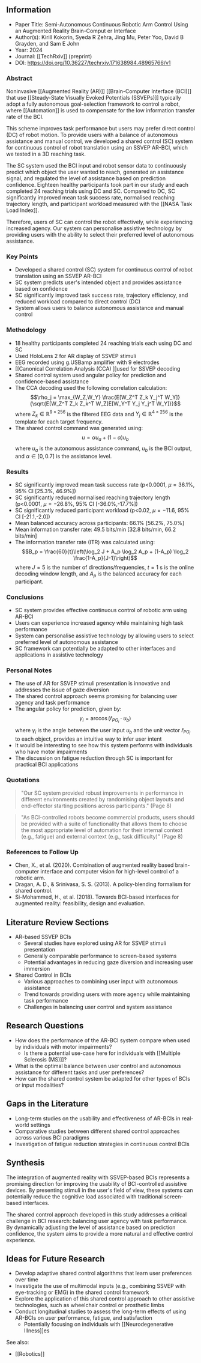 ## Information

- Paper Title: Semi-Autonomous Continuous Robotic Arm Control Using an Augmented Reality Brain-Comput er Interface
- Author(s): Kirill Kokorin, Syeda R Zehra, Jing Mu, Peter Yoo, David B Grayden, and Sam E John
- Year: 2024
- Journal: [[TechRxiv]] (preprint)
- DOI: https://doi.org/10.36227/techrxiv.171638984.48965766/v1

### Abstract

Noninvasive [[Augmented Reality (AR)]] [[Brain-Computer Interface (BCI)]] that use [[Steady-State Visually Evoked Potentials (SSVEPs)]] typically adopt a fully autonomous goal-selection framework to control a robot, where [[Automation]] is used to compensate for the low information transfer rate of the BCI. 

This scheme improves task performance but users may prefer direct control (DC) of robot motion. To provide users with a balance of autonomous assistance and manual control, we developed a shared control (SC) system for continuous control of robot translation using an SSVEP AR-BCI, which we tested in a 3D reaching task. 

The SC system used the BCI input and robot sensor data to continuously predict which object the user wanted to reach, generated an assistance signal, and regulated the level of assistance based on prediction confidence. Eighteen healthy participants took part in our study and each completed 24 reaching trials using DC and SC. Compared to DC, SC significantly improved mean task success rate, normalised reaching trajectory length, and participant workload measured with the [[NASA Task Load Index]]. 

Therefore, users of SC can control the robot effectively, while experiencing increased agency. Our system can personalise assistive technology by providing users with the ability to select their preferred level of autonomous assistance.

### Key Points

- Developed a shared control (SC) system for continuous control of robot translation using an SSVEP AR-BCI
- SC system predicts user's intended object and provides assistance based on confidence
- SC significantly improved task success rate, trajectory efficiency, and reduced workload compared to direct control (DC)
- System allows users to balance autonomous assistance and manual control

### Methodology

- 18 healthy participants completed 24 reaching trials each using DC and SC
- Used HoloLens 2 for AR display of SSVEP stimuli
- EEG recorded using g.USBamp amplifier with 9 electrodes
- [[Canonical Correlation Analysis (CCA) ]]used for SSVEP decoding
- Shared control system used angular policy for prediction and confidence-based assistance
- The CCA decoding used the following correlation calculation: $$\rho_j = \max_{W_Z,W_Y} \frac{E[W_Z^T Z_k Y_j^T W_Y]}{\sqrt{E[W_Z^T Z_k Z_k^T W_Z]E[W_Y^T Y_j Y_j^T W_Y]}}$$ where $Z_k \in \mathbb{R}^{9\times256}$ is the filtered EEG data and $Y_j \in \mathbb{R}^{4\times256}$ is the template for each target frequency.
- The shared control command was generated using: $$u = \alpha u_a + (1 - \alpha)u_b$$ where $u_a$ is the autonomous assistance command, $u_b$ is the BCI output, and $\alpha \in [0, 0.7]$ is the assistance level.

### Results

- SC significantly improved mean task success rate (p<0.0001, $\mu=36.1\%$, 95% CI [25.3%, 46.9%])
- SC significantly reduced normalised reaching trajectory length (p<0.0001, $\mu=-26.8\%$, 95% CI [-36.0%,-17.7%])
- SC significantly reduced participant workload (p<0.02, $\mu=-11.6$, 95% CI [-21.1,-2.0])
- Mean balanced accuracy across participants: 66.1% [56.2%, 75.0%]
- Mean information transfer rate: 49.5 bits/min [32.8 bits/min, 66.2 bits/min]
- The information transfer rate (ITR) was calculated using: $$B_p = \frac{60}{t}\left(\log_2 J + A_p \log_2 A_p + (1-A_p) \log_2 \frac{1-A_p}{J-1}\right)$$ where $J=5$ is the number of directions/frequencies, $t=1$ s is the online decoding window length, and $A_p$ is the balanced accuracy for each participant.

### Conclusions

- SC system provides effective continuous control of robotic arm using AR-BCI
- Users can experience increased agency while maintaining high task performance
- System can personalise assistive technology by allowing users to select preferred level of autonomous assistance
- SC framework can potentially be adapted to other interfaces and applications in assistive technology

### Personal Notes

- The use of AR for SSVEP stimuli presentation is innovative and addresses the issue of gaze diversion
- The shared control approach seems promising for balancing user agency and task performance
- The angular policy for prediction, given by: $$\gamma_i = \arccos (\hat{r}_{PG_i} \cdot u_b)$$ where $\gamma_i$ is the angle between the user input $u_b$ and the unit vector $\hat{r}_{PG_i}$ to each object, provides an intuitive way to infer user intent
- It would be interesting to see how this system performs with individuals who have motor impairments
- The discussion on fatigue reduction through SC is important for practical BCI applications

### Quotations

> "Our SC system provided robust improvements in performance in different environments created by randomising object layouts and end-effector starting positions across participants." (Page 8)

> "As BCI-controlled robots become commercial products, users should be provided with a suite of functionality that allows them to choose the most appropriate level of automation for their internal context (e.g., fatigue) and external context (e.g., task difficulty)" (Page 8)

### References to Follow Up

- Chen, X., et al. (2020). Combination of augmented reality based brain-computer interface and computer vision for high-level control of a robotic arm.
- Dragan, A. D., & Srinivasa, S. S. (2013). A policy-blending formalism for shared control.
- Si-Mohammed, H., et al. (2018). Towards BCI-based interfaces for augmented reality: feasibility, design and evaluation.

## Literature Review Sections

- AR-based SSVEP BCIs
    - Several studies have explored using AR for SSVEP stimuli presentation
    - Generally comparable performance to screen-based systems
    - Potential advantages in reducing gaze diversion and increasing user immersion
- Shared Control in BCIs
    - Various approaches to combining user input with autonomous assistance
    - Trend towards providing users with more agency while maintaining task performance
    - Challenges in balancing user control and system assistance

## Research Questions

- How does the performance of the AR-BCI system compare when used by individuals with motor impairments?
	- Is there a potential use-case here for individuals with [[Multiple Sclerosis (MS)]]?
- What is the optimal balance between user control and autonomous assistance for different tasks and user preferences?
- How can the shared control system be adapted for other types of BCIs or input modalities?

## Gaps in the Literature

- Long-term studies on the usability and effectiveness of AR-BCIs in real-world settings
- Comparative studies between different shared control approaches across various BCI paradigms
- Investigation of fatigue reduction strategies in continuous control BCIs

## Synthesis

The integration of augmented reality with SSVEP-based BCIs represents a promising direction for improving the usability of BCI-controlled assistive devices. By presenting stimuli in the user's field of view, these systems can potentially reduce the cognitive load associated with traditional screen-based interfaces. 

The shared control approach developed in this study addresses a critical challenge in BCI research: balancing user agency with task performance. By dynamically adjusting the level of assistance based on prediction confidence, the system aims to provide a more natural and effective control experience.

## Ideas for Future Research

- Develop adaptive shared control algorithms that learn user preferences over time
- Investigate the use of multimodal inputs (e.g., combining SSVEP with eye-tracking or EMG) in the shared control framework
- Explore the application of this shared control approach to other assistive technologies, such as wheelchair control or prosthetic limbs
- Conduct longitudinal studies to assess the long-term effects of using AR-BCIs on user performance, fatigue, and satisfaction
	- Potentially focusing on individuals with [[Neurodegenerative Illness]]es


See also:
- [[Robotics]]